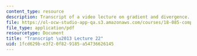 ```yaml
---
content_type: resource
description: Transcript of a video lecture on gradient and divergence.
file: https://ol-ocw-studio-app-qa.s3.amazonaws.com/courses/18-085-computational-science-and-engineering-i-fall-2008/1fcd629be3f20f829185a54736626145_18-085F08-L22.pdf
file_type: application/pdf
resourcetype: Document
title: "Transcript \u2013 Lecture 22"
uid: 1fcd629b-e3f2-0f82-9185-a54736626145
---
```

